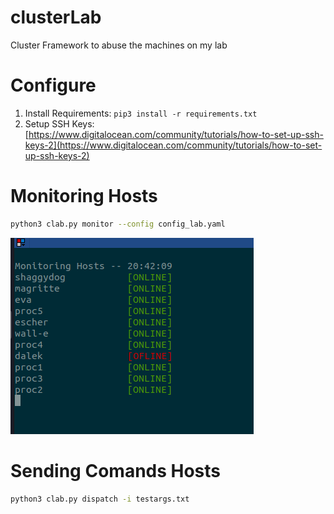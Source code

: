# clusterLab
Cluster Framework to abuse the machines on my lab 

# Configure
1. Install Requirements: `pip3 install -r requirements.txt`
2. Setup SSH Keys: [https://www.digitalocean.com/community/tutorials/how-to-set-up-ssh-keys-2](https://www.digitalocean.com/community/tutorials/how-to-set-up-ssh-keys-2)


# Monitoring Hosts

```bash
python3 clab.py monitor --config config_lab.yaml
```

![!alt](imgs/monitor.png)

# Sending Comands Hosts

```bash
python3 clab.py dispatch -i testargs.txt
```